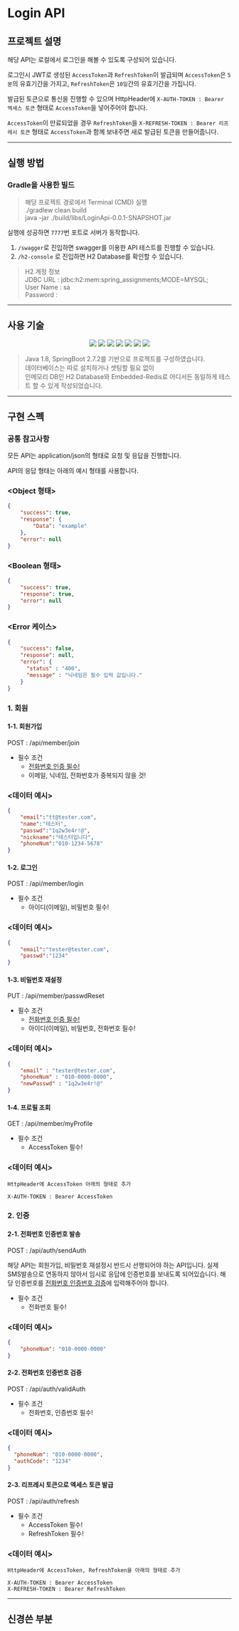Login API
=

## 프로젝트 설명
해당 API는 로컬에서 로그인을 해볼 수 있도록 구성되어 있습니다.

로그인시 JWT로 생성된 `AccessToken`과 `RefreshToken`이 발급되며 `AccessToken`은 `5분`의 유효기간을 가지고, `RefreshToken`은 `10일`간의 유효기간을 가집니다.

발급된 토큰으로 통신을 진행할 수 있으며 HttpHeader에 `X-AUTH-TOKEN : Bearer 엑세스 토큰` 형태로 `AccessToken`을 넣어주어야 합니다.

`AccessToken`이 만료되었을 경우 `RefreshToken`을 `X-REFRESH-TOKEN : Bearer 리프레시 토큰` 형태로 `AccessToken`과 함께 보내주면 새로 발급된 토큰을 만들어줍니다. 

---
## 실행 방법
### Gradle을 사용한 빌드
> 해당 프로젝트 경로에서 Terminal (CMD) 실행<br>
> ./gradlew clean build<br>
> java -jar ./build/libs/LoginApi-0.0.1-SNAPSHOT.jar

실행에 성공하면 `7777`번 포트로 서버가 동작합니다.
1. `/swagger`로 진입하면 swagger를 이용한 API 테스트를 진행할 수 있습니다.
2. `/h2-console` 로 진입하면 H2 Database를 확인할 수 있습니다.

> H2 계정 정보<br>
> JDBC URL : jdbc:h2:mem:spring_assignments;MODE=MYSQL;<br>
> User Name : sa<br>
> Password : 


---
## 사용 기술

<p align="center">
<img src="https://img.shields.io/badge/JAVA-007396?style=for-the-badge&logo=java&logoColor=white">
<img src="https://img.shields.io/badge/Spring Boot-6DB33F?style=for-the-badge&logo=Spring Boot&logoColor=white">
<img src="https://img.shields.io/badge/JUnit4-25A162?style=for-the-badge&logo=JUnit4&logoColor=white">
<img src="https://img.shields.io/badge/H2-003545?style=for-the-badge&logo=H2&logoColor=white">
<img src="https://img.shields.io/badge/Redis-DC382D?style=for-the-badge&logo=Redis&logoColor=white">
<img src="https://img.shields.io/badge/JWT-0099E5?style=for-the-badge&logo=JWT&logoColor=white">
<img src="https://img.shields.io/badge/Swagger-85EA2D?style=for-the-badge&logo=Swagger&logoColor=white">
</p>

> Java 1.8, SpringBoot 2.7.2를 기반으로 프로젝트를 구성하였습니다.<br>
> 데이터베이스는 따로 설치하거나 셋팅할 필요 없이<br>
> 인메모리 DB인 H2 Database와 Embedded-Redis로 어디서든 동일하게 테스트 할 수 있게 작성되었습니다.<br> 

---
## 구현 스펙
### 공통 참고사항
모든 API는 application/json의 형태로 요청 및 응답을 진행합니다.

API의 응답 형태는 아래의 예시 형태를 사용합니다.

### <Object 형태>
```json
{
    "success": true,
    "response": {
        "Data": "example"
    },
    "error": null
}
```

### <Boolean 형태> 
```json
{
    "success": true,
    "response": true,
    "error": null
}
```

### <Error 케이스>
```json
{
    "success": false,
    "response": null,
    "error": {
      "status" : "400",
      "message" : "닉네임은 필수 입력 값입니다."
    }
}
```

### 1. 회원
#### 1-1. 회원가입
POST : /api/member/join

* 필수 조건
  + [전화번호 인증 필수!](#2-1-전화번호-인증번호-발송)
  + 이메일, 닉네임, 전화번호가 중복되지 않을 것!

### <데이터 예시>
```json
{
    "email":"tt@tester.com",
    "name":"테스터",
    "passwd":"1q2w3e4r!@",
    "nickname":"테스터입니다",
    "phoneNum":"010-1234-5678"
}
```

#### 1-2. 로그인
POST : /api/member/login

* 필수 조건
  + 아이디(이메일), 비밀번호 필수!

### <데이터 예시>
```json
{
    "email":"tester@tester.com",
    "passwd":"1234"
}
```

#### 1-3. 비밀번호 재설정
PUT : /api/member/passwdReset

* 필수 조건
  + [전화번호 인증 필수!](#2-1-전화번호-인증번호-발송)
  + 아이디(이메일), 비밀번호, 전화번호 필수!

### <데이터 예시>
```json
{
    "email" : "tester@tester.com",
    "phoneNum" : "010-0000-0000",
    "newPasswd" : "1q2w3e4r!@"
}
```

#### 1-4. 프로필 조회
GET : /api/member/myProfile

* 필수 조건
  + AccessToken 필수!

### <데이터 예시>
```
HttpHeader에 AccessToken 아래의 형태로 추가

X-AUTH-TOKEN : Bearer AccessToken 
```

### 2. 인증
#### 2-1. 전화번호 인증번호 발송
POST : /api/auth/sendAuth

해당 API는 회원가입, 비밀번호 재설정시 반드시 선행되어야 하는 API입니다.
실제 SMS발송으로 연동하지 않아서 임시로 응답에 인증번호를 보내도록 되어있습니다.
해당 인증번호를 [전화번호 인증번호 검증](#2-2-전화번호-인증번호-검증)에 입력해주어야 합니다.

* 필수 조건
  + 전화번호 필수!

### <데이터 예시>
```json
{
    "phoneNum": "010-0000-0000"
}
```

#### 2-2. 전화번호 인증번호 검증
POST : /api/auth/validAuth

* 필수 조건
  + 전화번호, 인증번호 필수!

### <데이터 예시>

```json
{
  "phoneNum": "010-0000-0000",
  "authCode": "1234"
}
```

#### 2-3. 리프레시 토큰으로 엑세스 토큰 발급
POST : /api/auth/refresh

* 필수 조건
  + AccessToken 필수!
  + RefreshToken 필수!

### <데이터 예시>
```
HttpHeader에 AccessToken, RefreshToken을 아래의 형태로 추가

X-AUTH-TOKEN : Bearer AccessToken
X-REFRESH-TOKEN : Bearer RefreshToken  
```

---
## 신경쓴 부분
